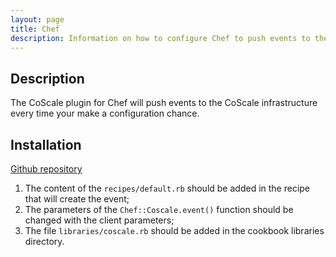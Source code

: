 ```yaml
---
layout: page
title: Chef
description: Information on how to configure Chef to push events to the CoScale platform.
---
```

## Description
The CoScale plugin for Chef will push events to the CoScale infrastructure every time your make a configuration chance.

## Installation
<a href="https://github.com/CoScale/coscale-chef-plugin" target="_blank" class="btn btn-large btn-info"><i class="fa fa-3x fa-fw fa-github-square"></i> Github repository</a>

1. The content of the `recipes/default.rb` should be added in the recipe that will create the event;
2. The parameters of the `Chef::Coscale.event()` function should be changed with the client parameters;
3. The file `libraries/coscale.rb` should be added in the cookbook libraries directory.
